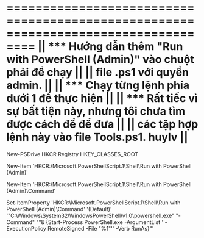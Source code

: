 ﻿==================================================================================
|| *** Hướng dẫn thêm "Run with PowerShell (Admin)" vào chuột phải để chạy		   || 
|| 	   file .ps1 với quyền admin.												                         ||
|| *** Chạy từng lệnh phía dưới 1 để thực hiện									                 ||
|| *** Rất tiếc vì sự bất tiện này, nhưng tôi chưa tìm được cách để để đưa 		   ||
|| 	   các tập hợp lệnh này vào file Tools.ps1. 	huylv							                 ||
===================================================================================

New-PSDrive HKCR Registry HKEY_CLASSES_ROOT

New-Item 'HKCR:\Microsoft.PowerShellScript.1\Shell\Run with PowerShell (Admin)'

New-Item 'HKCR:\Microsoft.PowerShellScript.1\Shell\Run with PowerShell (Admin)\Command'

Set-ItemProperty 'HKCR:\Microsoft.PowerShellScript.1\Shell\Run with PowerShell (Admin)\Command' '(Default)' '"C:\Windows\System32\WindowsPowerShell\v1.0\powershell.exe" "-Command" ""& {Start-Process PowerShell.exe -ArgumentList ''-ExecutionPolicy RemoteSigned -File \"%1\"'' -Verb RunAs}"'

